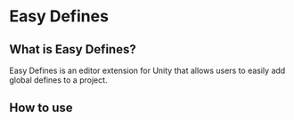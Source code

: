 # Easy Defines

## What is Easy Defines?  
Easy Defines is an editor extension for Unity that allows users to easily add global defines to a project.  

## How to use 
